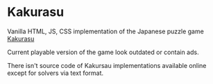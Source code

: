 # Kakurasu


Vanilla HTML, JS, CSS implementation of the Japanese puzzle game [Kakurasu](http://susansmathgamesca.ipage.com/kakurasu/)

Current playable version of the game look outdated or contain ads.

There isn't source code of Kakursau implementations available online except for solvers via text format.

